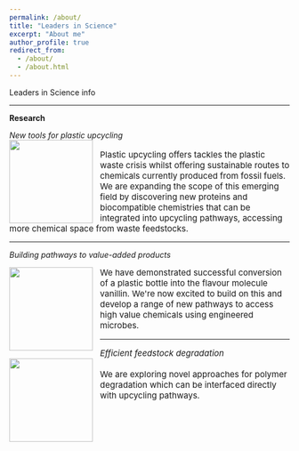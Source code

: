 ```yaml
---
permalink: /about/
title: "Leaders in Science"
excerpt: "About me"
author_profile: true
redirect_from: 
  - /about/
  - /about.html
---
```


Leaders in Science info

---

**Research**

*New tools for plastic upcycling*  
<img src="https://user-images.githubusercontent.com/93720728/200817740-06133b21-6517-4403-b244-941c5c290da5.png" align="left" width="150px" style="float:left; padding-right:10px"/>  
<span style="font-size:15px">
Plastic upcycling offers tackles the plastic waste crisis whilst offering sustainable routes to chemicals currently produced from fossil fuels. We are expanding the scope of this emerging field by discovering new proteins and biocompatible chemistries that can be integrated into upcycling pathways, accessing more chemical space from waste feedstocks.
</span>

---

*Building pathways to value-added products*  
  
<img src="https://user-images.githubusercontent.com/93720728/200817777-9cc8336f-a2a7-425a-8c28-218fd479fce7.png" align="left" width="150px" style="float:left; padding-right:10px"/>
<span style="font-size:15px"> We have demonstrated successful conversion of a plastic bottle into the flavour molecule vanillin. We're now excited to build on this and develop a range of new pathways to access high value chemicals using engineered microbes.
<span>
  
  ---

*Efficient feedstock degradation*  
<img src="https://user-images.githubusercontent.com/93720728/200817796-d85219c1-d805-4df5-ac27-4c6f49dbbc16.png" align="left" width="150px" style="float:left; padding-right:10px"/>  
  <span style="font-size:15px">
We are exploring novel approaches for polymer degradation which can be interfaced directly with upcycling pathways.
    <span>
